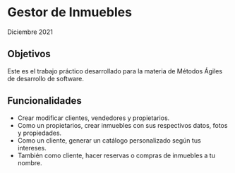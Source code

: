 # Gestor de Inmuebles
Diciembre 2021

## Objetivos
Este es el trabajo práctico desarrollado para la materia de Métodos Ágiles de desarrollo de software.

## Funcionalidades
- Crear modificar clientes, vendedores y propietarios.
- Como un propietarios, crear inmuebles con sus respectivos datos, fotos y propiedades.
- Como un cliente, generar un catálogo personalizado según tus intereses.
- También como cliente, hacer reservas o compras de inmuebles a tu nombre.

